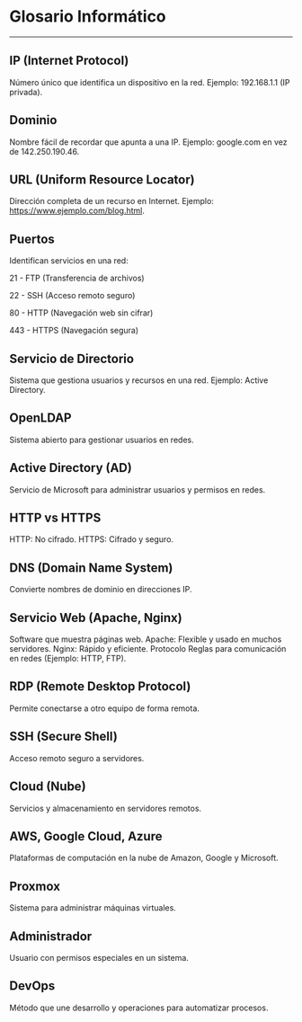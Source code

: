 # Glosario Informático
---

## IP (Internet Protocol)
Número único que identifica un dispositivo en la red.
Ejemplo: 192.168.1.1 (IP privada).

## Dominio
Nombre fácil de recordar que apunta a una IP.
Ejemplo: google.com en vez de 142.250.190.46.

## URL (Uniform Resource Locator)
Dirección completa de un recurso en Internet.
Ejemplo: https://www.ejemplo.com/blog.html.

## Puertos
Identifican servicios en una red:

21 - FTP (Transferencia de archivos)

22 - SSH (Acceso remoto seguro)

80 - HTTP (Navegación web sin cifrar)

443 - HTTPS (Navegación segura)

## Servicio de Directorio
Sistema que gestiona usuarios y recursos en una red.
Ejemplo: Active Directory.

## OpenLDAP
Sistema abierto para gestionar usuarios en redes.

## Active Directory (AD)
Servicio de Microsoft para administrar usuarios y permisos en redes.

## HTTP vs HTTPS
HTTP: No cifrado.
HTTPS: Cifrado y seguro.

## DNS (Domain Name System)
Convierte nombres de dominio en direcciones IP.

## Servicio Web (Apache, Nginx)
Software que muestra páginas web.
Apache: Flexible y usado en muchos servidores.
Nginx: Rápido y eficiente.
Protocolo
Reglas para comunicación en redes (Ejemplo: HTTP, FTP).

## RDP (Remote Desktop Protocol)
Permite conectarse a otro equipo de forma remota.

## SSH (Secure Shell)
Acceso remoto seguro a servidores.

## Cloud (Nube)
Servicios y almacenamiento en servidores remotos.

## AWS, Google Cloud, Azure
Plataformas de computación en la nube de Amazon, Google y Microsoft.

## Proxmox
Sistema para administrar máquinas virtuales.

## Administrador
Usuario con permisos especiales en un sistema.

## DevOps
Método que une desarrollo y operaciones para automatizar procesos.
